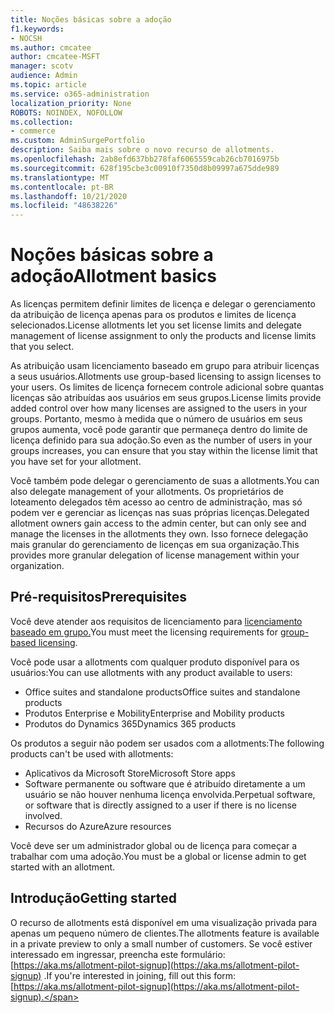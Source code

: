 ```yaml
---
title: Noções básicas sobre a adoção
f1.keywords:
- NOCSH
ms.author: cmcatee
author: cmcatee-MSFT
manager: scotv
audience: Admin
ms.topic: article
ms.service: o365-administration
localization_priority: None
ROBOTS: NOINDEX, NOFOLLOW
ms.collection:
- commerce
ms.custom: AdminSurgePortfolio
description: Saiba mais sobre o novo recurso de allotments.
ms.openlocfilehash: 2ab8efd637bb278faf6065559cab26cb7016975b
ms.sourcegitcommit: 628f195cbe3c00910f7350d8b09997a675dde989
ms.translationtype: MT
ms.contentlocale: pt-BR
ms.lasthandoff: 10/21/2020
ms.locfileid: "48638226"
---
```

# <a name="allotment-basics"></a><span data-ttu-id="0712b-103">Noções básicas sobre a adoção</span><span class="sxs-lookup"><span data-stu-id="0712b-103">Allotment basics</span></span>

<span data-ttu-id="0712b-104">As licenças permitem definir limites de licença e delegar o gerenciamento da atribuição de licença apenas para os produtos e limites de licença selecionados.</span><span class="sxs-lookup"><span data-stu-id="0712b-104">License allotments let you set license limits and delegate management of license assignment to only the products and license limits that you select.</span></span>

<span data-ttu-id="0712b-105">As atribuição usam licenciamento baseado em grupo para atribuir licenças a seus usuários.</span><span class="sxs-lookup"><span data-stu-id="0712b-105">Allotments use group-based licensing to assign licenses to your users.</span></span> <span data-ttu-id="0712b-106">Os limites de licença fornecem controle adicional sobre quantas licenças são atribuídas aos usuários em seus grupos.</span><span class="sxs-lookup"><span data-stu-id="0712b-106">License limits provide added control over how many licenses are assigned to the users in your groups.</span></span> <span data-ttu-id="0712b-107">Portanto, mesmo à medida que o número de usuários em seus grupos aumenta, você pode garantir que permaneça dentro do limite de licença definido para sua adoção.</span><span class="sxs-lookup"><span data-stu-id="0712b-107">So even as the number of users in your groups increases, you can ensure that you stay within the license limit that you have set for your allotment.</span></span>

<span data-ttu-id="0712b-108">Você também pode delegar o gerenciamento de suas a allotments.</span><span class="sxs-lookup"><span data-stu-id="0712b-108">You can also delegate management of your allotments.</span></span> <span data-ttu-id="0712b-109">Os proprietários de loteamento delegados têm acesso ao centro de administração, mas só podem ver e gerenciar as licenças nas suas próprias licenças.</span><span class="sxs-lookup"><span data-stu-id="0712b-109">Delegated allotment owners gain access to the admin center, but can only see and manage the licenses in the allotments they own.</span></span> <span data-ttu-id="0712b-110">Isso fornece delegação mais granular do gerenciamento de licenças em sua organização.</span><span class="sxs-lookup"><span data-stu-id="0712b-110">This provides more granular delegation of license management within your organization.</span></span>

## <a name="prerequisites"></a><span data-ttu-id="0712b-111">Pré-requisitos</span><span class="sxs-lookup"><span data-stu-id="0712b-111">Prerequisites</span></span>

<span data-ttu-id="0712b-112">Você deve atender aos requisitos de licenciamento para [licenciamento baseado em grupo.](https://docs.microsoft.com/azure/active-directory/fundamentals/active-directory-licensing-whatis-azure-portal#licensing-requirements)</span><span class="sxs-lookup"><span data-stu-id="0712b-112">You must meet the licensing requirements for [group-based licensing](https://docs.microsoft.com/azure/active-directory/fundamentals/active-directory-licensing-whatis-azure-portal#licensing-requirements).</span></span>

<span data-ttu-id="0712b-113">Você pode usar a allotments com qualquer produto disponível para os usuários:</span><span class="sxs-lookup"><span data-stu-id="0712b-113">You can use allotments with any product available to users:</span></span>

- <span data-ttu-id="0712b-114">Office suites and standalone products</span><span class="sxs-lookup"><span data-stu-id="0712b-114">Office suites and standalone products</span></span>
- <span data-ttu-id="0712b-115">Produtos Enterprise e Mobility</span><span class="sxs-lookup"><span data-stu-id="0712b-115">Enterprise and Mobility products</span></span>
- <span data-ttu-id="0712b-116">Produtos do Dynamics 365</span><span class="sxs-lookup"><span data-stu-id="0712b-116">Dynamics 365 products</span></span>

<span data-ttu-id="0712b-117">Os produtos a seguir não podem ser usados com a allotments:</span><span class="sxs-lookup"><span data-stu-id="0712b-117">The following products can't be used with allotments:</span></span>

- <span data-ttu-id="0712b-118">Aplicativos da Microsoft Store</span><span class="sxs-lookup"><span data-stu-id="0712b-118">Microsoft Store apps</span></span>
- <span data-ttu-id="0712b-119">Software permanente ou software que é atribuído diretamente a um usuário se não houver nenhuma licença envolvida.</span><span class="sxs-lookup"><span data-stu-id="0712b-119">Perpetual software, or software that is directly assigned to a user if there is no license involved.</span></span>
- <span data-ttu-id="0712b-120">Recursos do Azure</span><span class="sxs-lookup"><span data-stu-id="0712b-120">Azure resources</span></span>

<span data-ttu-id="0712b-121">Você deve ser um administrador global ou de licença para começar a trabalhar com uma adoção.</span><span class="sxs-lookup"><span data-stu-id="0712b-121">You must be a global or license admin to get started with an allotment.</span></span>

## <a name="getting-started"></a><span data-ttu-id="0712b-122">Introdução</span><span class="sxs-lookup"><span data-stu-id="0712b-122">Getting started</span></span>

<span data-ttu-id="0712b-123">O recurso de allotments está disponível em uma visualização privada para apenas um pequeno número de clientes.</span><span class="sxs-lookup"><span data-stu-id="0712b-123">The allotments feature is available in a private preview to only a small number of customers.</span></span> <span data-ttu-id="0712b-124">Se você estiver interessado em ingressar, preencha este formulário: [https://aka.ms/allotment-pilot-signup](https://aka.ms/allotment-pilot-signup) .</span><span class="sxs-lookup"><span data-stu-id="0712b-124">If you're interested in joining, fill out this form: [https://aka.ms/allotment-pilot-signup](https://aka.ms/allotment-pilot-signup).</span></span>
